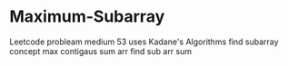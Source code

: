# Maximum-Subarray
Leetcode probleam medium 53 
uses Kadane's Algorithms find subarray concept
max contigaus sum arr
find sub arr sum
